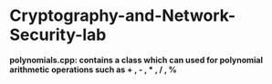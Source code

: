 # Cryptography-and-Network-Security-lab
<b>polynomials.cpp: <b> contains a class which can used for polynomial arithmetic operations such as + , - , * , / , %
